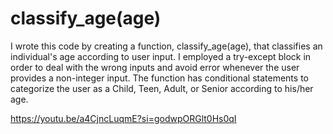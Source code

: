 # classify_age(age)
I wrote this code by creating a function, classify_age(age), that classifies an individual's age according to user input. I employed a try-except block in order to deal with the wrong inputs and avoid error whenever the user provides a non-integer input. The function has conditional statements to categorize the user as a Child, Teen, Adult, or Senior according to his/her age.

https://youtu.be/a4CjncLuqmE?si=godwpORGlt0Hs0qI
